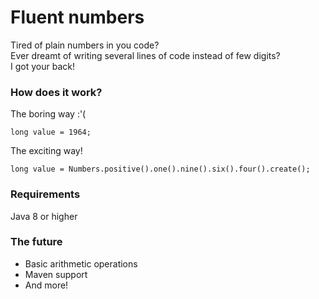 # Fluent numbers

Tired of plain numbers in you code?  
Ever dreamt of writing several lines of code instead of few digits?  
I got your back!

### How does it work?

The boring way :'(
```
long value = 1964;
```

The exciting way!
```
long value = Numbers.positive().one().nine().six().four().create();
```

### Requirements

Java 8 or higher

### The future

- Basic arithmetic operations
- Maven support
- And more!
